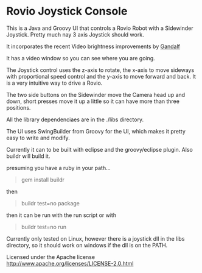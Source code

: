 Rovio Joystick Console
==========

This is a Java and Groovy UI that controls a Rovio Robot with a
Sidewinder Joystick. Pretty much nay 3 axis Joystick should work.

It incorporates the recent Video brightness improvements by 
[Gandalf](http://www.robocommunity.com/forum/thread/17515/Fix-of-the-Rovio-brightness-control)

It has a video window so you can see where you are going.

The Joystick control uses the z-axis to rotate, the x-axis to move
sideways with proportional speed control and the y-axis to move
forward and back. It is a very intuitive way to drive a Rovio.

The two side buttons on the Sidewinder move the Camera head up and
down, short presses move it up a little so it can have more than three
positions.

All the library dependenciaes are in the ./libs directory.

The UI uses SwingBuilder from Groovy for the UI, which makes it pretty
easy to write and modify.

Currently it can to be built with eclipse and the groovy/eclipse plugin.
Also buildr will build it.

presuming you have a ruby in your path...
> gem install buildr

then

> buildr test=no package

then it can be run with the run script or with 

> buildr test=no run

Currently only tested on Linux, however there is a joystick dll in the
libs directory, so it should work on windows if the dll is on the
PATH.

Licensed under the Apache license
http://www.apache.org/licenses/LICENSE-2.0.html

